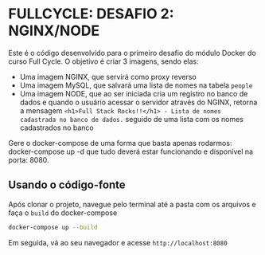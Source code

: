 # FULLCYCLE: DESAFIO 2: NGINX/NODE

Este é o código desenvolvido para o primeiro desafio do módulo Docker do curso Full Cycle. O objetivo é criar 3 imagens, sendo elas:
- Uma imagem NGINX, que servirá como proxy reverso
- Uma imagem MySQL, que salvará uma lista de nomes na tabela `people` 
- Uma imagem NODE, que ao ser iniciada cria um registro no banco de dados e quando o usuário acessar o servidor através do NGINX, retorna a mensagem `<h1>Full Stack Rocks!!</h1> - Lista de nomes cadastrada no banco de dados.` seguido de uma lista com os nomes cadastrados no banco

Gere o docker-compose de uma forma que basta apenas rodarmos: docker-compose up -d que tudo deverá estar funcionando e disponível na porta: 8080.



## Usando o código-fonte

Após clonar o projeto, navegue pelo terminal até a pasta com os arquivos e faça o `build` do docker-compose

```bash
docker-compose up --build
```

Em seguida, vá ao seu navegador e acesse `http://localhost:8080`
